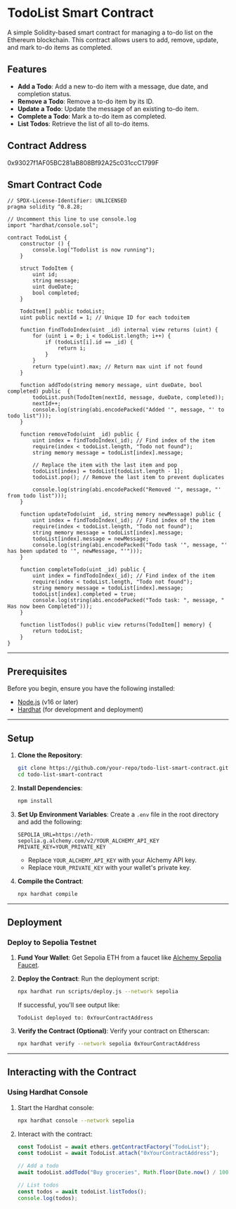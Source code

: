 # TodoList Smart Contract

A simple Solidity-based smart contract for managing a to-do list on the Ethereum blockchain. This contract allows users to add, remove, update, and mark to-do items as completed.

## Features

- **Add a Todo**: Add a new to-do item with a message, due date, and completion status.
- **Remove a Todo**: Remove a to-do item by its ID.
- **Update a Todo**: Update the message of an existing to-do item.
- **Complete a Todo**: Mark a to-do item as completed.
- **List Todos**: Retrieve the list of all to-do items.


## Contract Address
0x93027f1AF05BC281aB808Bf92A25c031ccC1799F

## Smart Contract Code

```solidity
// SPDX-License-Identifier: UNLICENSED
pragma solidity ^0.8.28;

// Uncomment this line to use console.log
import "hardhat/console.sol";

contract TodoList {
    constructor () {
        console.log("Todolist is now running");
    }

    struct TodoItem {
        uint id;
        string message;
        uint dueDate;
        bool completed;
    }

    TodoItem[] public todoList;
    uint public nextId = 1; // Unique ID for each todoitem

    function findTodoIndex(uint _id) internal view returns (uint) {
        for (uint i = 0; i < todoList.length; i++) {
            if (todoList[i].id == _id) {
                return i;
            }
        }
        return type(uint).max; // Return max uint if not found
    }

    function addTodo(string memory message, uint dueDate, bool completed) public  {
        todoList.push(TodoItem(nextId, message, dueDate, completed));
        nextId++;
        console.log(string(abi.encodePacked("Added '", message, "' to todo list")));
    }

    function removeTodo(uint _id) public {
        uint index = findTodoIndex(_id); // Find index of the item
        require(index < todoList.length, "Todo not found");
        string memory message = todoList[index].message;

        // Replace the item with the last item and pop
        todoList[index] = todoList[todoList.length - 1];
        todoList.pop(); // Remove the last item to prevent duplicates

        console.log(string(abi.encodePacked("Removed '", message, "' from todo list")));
    }

    function updateTodo(uint _id, string memory newMessage) public {
        uint index = findTodoIndex(_id); // Find index of the item
        require(index < todoList.length, "Todo not found");
        string memory message = todoList[index].message;
        todoList[index].message = newMessage;
        console.log(string(abi.encodePacked("Todo task '", message, "' has been updated to '", newMessage, "'")));
    }

    function completeTodo(uint _id) public {
        uint index = findTodoIndex(_id); // Find index of the item
        require(index < todoList.length, "Todo not found");
        string memory message = todoList[index].message;
        todoList[index].completed = true;
        console.log(string(abi.encodePacked("Todo task: ", message, " Has now been Completed")));
    }

    function listTodos() public view returns(TodoItem[] memory) {
        return todoList;
    }
}
```

---

## Prerequisites

Before you begin, ensure you have the following installed:

- [Node.js](https://nodejs.org/) (v16 or later)
- [Hardhat](https://hardhat.org/) (for development and deployment)
---

## Setup

1. **Clone the Repository**:
   ```bash
   git clone https://github.com/your-repo/todo-list-smart-contract.git
   cd todo-list-smart-contract
   ```

2. **Install Dependencies**:
   ```bash
   npm install
   ```

3. **Set Up Environment Variables**:
   Create a `.env` file in the root directory and add the following:
   ```plaintext
   SEPOLIA_URL=https://eth-sepolia.g.alchemy.com/v2/YOUR_ALCHEMY_API_KEY
   PRIVATE_KEY=YOUR_PRIVATE_KEY
   ```
   - Replace `YOUR_ALCHEMY_API_KEY` with your Alchemy API key.
   - Replace `YOUR_PRIVATE_KEY` with your wallet's private key.

4. **Compile the Contract**:
   ```bash
   npx hardhat compile
   ```

---

## Deployment

### Deploy to Sepolia Testnet

1. **Fund Your Wallet**:
   Get Sepolia ETH from a faucet like [Alchemy Sepolia Faucet](https://sepoliafaucet.com/).

2. **Deploy the Contract**:
   Run the deployment script:
   ```bash
   npx hardhat run scripts/deploy.js --network sepolia
   ```

   If successful, you'll see output like:
   ```
   TodoList deployed to: 0xYourContractAddress
   ```

3. **Verify the Contract (Optional)**:
   Verify your contract on Etherscan:
   ```bash
   npx hardhat verify --network sepolia 0xYourContractAddress
   ```

---

## Interacting with the Contract

### Using Hardhat Console

1. Start the Hardhat console:
   ```bash
   npx hardhat console --network sepolia
   ```

2. Interact with the contract:
   ```javascript
   const TodoList = await ethers.getContractFactory("TodoList");
   const todoList = await TodoList.attach("0xYourContractAddress");

   // Add a todo
   await todoList.addTodo("Buy groceries", Math.floor(Date.now() / 1000), false);

   // List todos
   const todos = await todoList.listTodos();
   console.log(todos);
   ```

